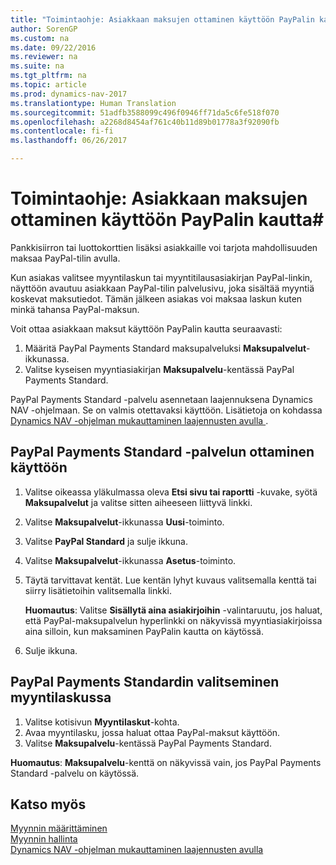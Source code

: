 ```yaml
---
title: "Toimintaohje: Asiakkaan maksujen ottaminen käyttöön PayPalin kautta"
author: SorenGP
ms.custom: na
ms.date: 09/22/2016
ms.reviewer: na
ms.suite: na
ms.tgt_pltfrm: na
ms.topic: article
ms.prod: dynamics-nav-2017
ms.translationtype: Human Translation
ms.sourcegitcommit: 51adfb3588099c496f0946ff71da5c6fe518f070
ms.openlocfilehash: a2268d8454af761c40b11d89b01778a3f92090fb
ms.contentlocale: fi-fi
ms.lasthandoff: 06/26/2017

---
```


# <a name="how-to-enable-customer-payments-through-paypal"></a>Toimintaohje: Asiakkaan maksujen ottaminen käyttöön PayPalin kautta#
Pankkisiirron tai luottokorttien lisäksi asiakkaille voi tarjota mahdollisuuden maksaa PayPal-tilin avulla.

Kun asiakas valitsee myyntilaskun tai myyntitilausasiakirjan PayPal-linkin, näyttöön avautuu asiakkaan PayPal-tilin palvelusivu, joka sisältää myyntiä koskevat maksutiedot. Tämän jälkeen asiakas voi maksaa laskun kuten minkä tahansa PayPal-maksun.

Voit ottaa asiakkaan maksut käyttöön PayPalin kautta seuraavasti:

1. Määritä PayPal Payments Standard maksupalveluksi **Maksupalvelut**-ikkunassa.
2. Valitse kyseisen myyntiasiakirjan **Maksupalvelu**-kentässä PayPal Payments Standard.

PayPal Payments Standard -palvelu asennetaan laajennuksena Dynamics NAV -ohjelmaan. Se on valmis otettavaksi käyttöön. Lisätietoja on kohdassa [Dynamics NAV -ohjelman mukauttaminen laajennusten avulla ](ui-extensions.md).

## <a name="to-enable-the-paypal-payments-standard-service"></a>PayPal Payments Standard -palvelun ottaminen käyttöön
1. Valitse oikeassa yläkulmassa oleva **Etsi sivu tai raportti** -kuvake, syötä **Maksupalvelut** ja valitse sitten aiheeseen liittyvä linkki.  
2. Valitse **Maksupalvelut**-ikkunassa **Uusi**-toiminto.
3. Valitse **PayPal Standard** ja sulje ikkuna.
4. Valitse **Maksupalvelut**-ikkunassa **Asetus**-toiminto.
5. Täytä tarvittavat kentät. Lue kentän lyhyt kuvaus valitsemalla kenttä tai siirry lisätietoihin valitsemalla linkki.

    **Huomautus**: Valitse **Sisällytä aina asiakirjoihin** -valintaruutu, jos haluat, että PayPal-maksupalvelun hyperlinkki on näkyvissä myyntiasiakirjoissa aina silloin, kun maksaminen PayPalin kautta on käytössä.

6. Sulje ikkuna.

## <a name="to-select-paypal-payments-standard-on-a-sales-invoice"></a>PayPal Payments Standardin valitseminen myyntilaskussa
1. Valitse kotisivun **Myyntilaskut**-kohta.
2. Avaa myyntilasku, jossa haluat ottaa PayPal-maksut käyttöön.
3. Valitse **Maksupalvelu**-kentässä PayPal Payments Standard.

**Huomautus**: **Maksupalvelu**-kenttä on näkyvissä vain, jos PayPal Payments Standard -palvelu on käytössä.   

## <a name="see-also"></a>Katso myös  
[Myynnin määrittäminen](sales-setup-sales.md)  
[Myynnin hallinta](sales-manage-sales.md)  
[Dynamics NAV -ohjelman mukauttaminen laajennusten avulla](ui-extensions.md)

